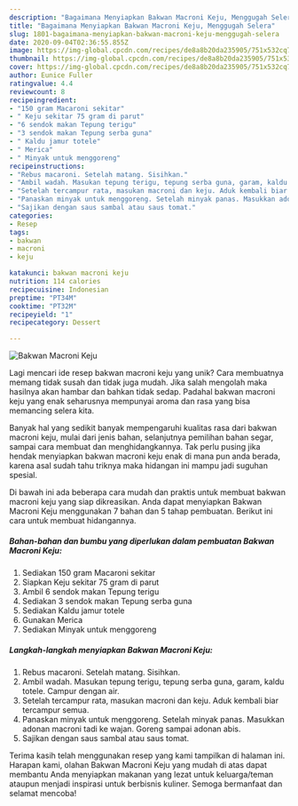 ```yaml
---
description: "Bagaimana Menyiapkan Bakwan Macroni Keju, Menggugah Selera"
title: "Bagaimana Menyiapkan Bakwan Macroni Keju, Menggugah Selera"
slug: 1801-bagaimana-menyiapkan-bakwan-macroni-keju-menggugah-selera
date: 2020-09-04T02:36:55.855Z
image: https://img-global.cpcdn.com/recipes/de8a8b20da235905/751x532cq70/bakwan-macroni-keju-foto-resep-utama.jpg
thumbnail: https://img-global.cpcdn.com/recipes/de8a8b20da235905/751x532cq70/bakwan-macroni-keju-foto-resep-utama.jpg
cover: https://img-global.cpcdn.com/recipes/de8a8b20da235905/751x532cq70/bakwan-macroni-keju-foto-resep-utama.jpg
author: Eunice Fuller
ratingvalue: 4.4
reviewcount: 8
recipeingredient:
- "150 gram Macaroni sekitar"
- " Keju sekitar 75 gram di parut"
- "6 sendok makan Tepung terigu"
- "3 sendok makan Tepung serba guna"
- " Kaldu jamur totele"
- " Merica"
- " Minyak untuk menggoreng"
recipeinstructions:
- "Rebus macaroni. Setelah matang. Sisihkan."
- "Ambil wadah. Masukan tepung terigu, tepung serba guna, garam, kaldu totele. Campur dengan air."
- "Setelah tercampur rata, masukan macroni dan keju. Aduk kembali biar tercampur semua."
- "Panaskan minyak untuk menggoreng. Setelah minyak panas. Masukkan adonan macroni tadi ke wajan. Goreng sampai adonan abis."
- "Sajikan dengan saus sambal atau saus tomat."
categories:
- Resep
tags:
- bakwan
- macroni
- keju

katakunci: bakwan macroni keju 
nutrition: 114 calories
recipecuisine: Indonesian
preptime: "PT34M"
cooktime: "PT32M"
recipeyield: "1"
recipecategory: Dessert

---
```



![Bakwan Macroni Keju](https://img-global.cpcdn.com/recipes/de8a8b20da235905/751x532cq70/bakwan-macroni-keju-foto-resep-utama.jpg)

Lagi mencari ide resep bakwan macroni keju yang unik? Cara membuatnya memang tidak susah dan tidak juga mudah. Jika salah mengolah maka hasilnya akan hambar dan bahkan tidak sedap. Padahal bakwan macroni keju yang enak seharusnya mempunyai aroma dan rasa yang bisa memancing selera kita.

Banyak hal yang sedikit banyak mempengaruhi kualitas rasa dari bakwan macroni keju, mulai dari jenis bahan, selanjutnya pemilihan bahan segar, sampai cara membuat dan menghidangkannya. Tak perlu pusing jika hendak menyiapkan bakwan macroni keju enak di mana pun anda berada, karena asal sudah tahu triknya maka hidangan ini mampu jadi suguhan spesial.




Di bawah ini ada beberapa cara mudah dan praktis untuk membuat bakwan macroni keju yang siap dikreasikan. Anda dapat menyiapkan Bakwan Macroni Keju menggunakan 7 bahan dan 5 tahap pembuatan. Berikut ini cara untuk membuat hidangannya.

<!--inarticleads1-->

##### Bahan-bahan dan bumbu yang diperlukan dalam pembuatan Bakwan Macroni Keju:

1. Sediakan 150 gram Macaroni sekitar
1. Siapkan  Keju sekitar 75 gram di parut
1. Ambil 6 sendok makan Tepung terigu
1. Sediakan 3 sendok makan Tepung serba guna
1. Sediakan  Kaldu jamur totele
1. Gunakan  Merica
1. Sediakan  Minyak untuk menggoreng




<!--inarticleads2-->

##### Langkah-langkah menyiapkan Bakwan Macroni Keju:

1. Rebus macaroni. Setelah matang. Sisihkan.
1. Ambil wadah. Masukan tepung terigu, tepung serba guna, garam, kaldu totele. Campur dengan air.
1. Setelah tercampur rata, masukan macroni dan keju. Aduk kembali biar tercampur semua.
1. Panaskan minyak untuk menggoreng. Setelah minyak panas. Masukkan adonan macroni tadi ke wajan. Goreng sampai adonan abis.
1. Sajikan dengan saus sambal atau saus tomat.




Terima kasih telah menggunakan resep yang kami tampilkan di halaman ini. Harapan kami, olahan Bakwan Macroni Keju yang mudah di atas dapat membantu Anda menyiapkan makanan yang lezat untuk keluarga/teman ataupun menjadi inspirasi untuk berbisnis kuliner. Semoga bermanfaat dan selamat mencoba!
